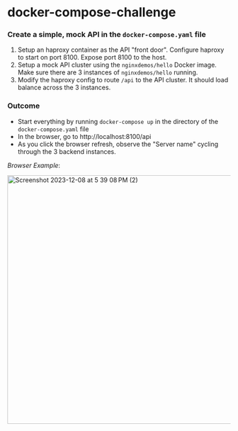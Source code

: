 # docker-compose-challenge

### Create a simple, mock API in the `docker-compose.yaml` file

1. Setup an haproxy container as the API "front door". Configure haproxy to start on port 8100. Expose port 8100 to the host.
2. Setup a mock API cluster using the `nginxdemos/hello` Docker image. Make sure there are 3 instances of `nginxdemos/hello` running.
3. Modify the haproxy config to route `/api` to the API cluster. It should load balance across the 3 instances.

### Outcome

- Start everything by running `docker-compose up` in the directory of the `docker-compose.yaml` file
- In the browser, go to http://localhost:8100/api
- As you click the browser refresh, observe the "Server name" cycling through the 3 backend instances.

*Browser Example*:

<img width="561" alt="Screenshot 2023-12-08 at 5 39 08 PM (2)" src="https://github.com/flex-rental-solutions/docker-compose-challenge/assets/192500/1821ab62-1396-4770-bce7-bdfe4f2744f5">
